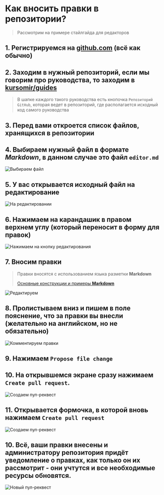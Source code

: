 # Как вносить правки в репозитории?

> Рассмотрим на примере стайлгайда для редакторов

## 1. Регистрируемся на [github.com](https://github.com) (всё как обычно)
## 2. Заходим в нужный репозиторий, если мы говорим про руководства, то заходим в [kursomir/guides](https://github.com/kursomir/guides)
> В шапке каждого такого руководства есть кнопочка `Репозиторий GitHub`, которая ведет в репозиторий, где располагается исходный код самого руководства

## 3. Перед вами откроется список файлов, хранящихся в репозитории
## 4. Выбираем нужный файл в формате *Markdown*, в данном случае это файл `editor.md`
![Выбираем файл](https://raw.githubusercontent.com/kursomir/guides/master/img/github/open-file.png)
## 5. У вас открывается исходный файл на редактирование
![На редактировании](https://raw.githubusercontent.com/kursomir/guides/master/img/github/open-edit.png)
## 6. Нажимаем на карандашик в правом верхнем углу (который переносит в форму для правок)
![Нажимаем на кнопку редактирования](https://raw.githubusercontent.com/kursomir/guides/master/img/github/start-edit.png)
## 7. Вносим правки
> Правки вносятся с использованием языка разметки **Markdown**
>
> [Основные конструкции и примеры **Markdown**](https://help.github.com/articles/basic-writing-and-formatting-syntax/)

![Редактируем](https://raw.githubusercontent.com/kursomir/guides/master/img/github/edit.png)
## 8. Пролистываем вниз и пишем в поле пояснение, что за правки вы внесли (желательно на английском, но не обязательно)
![Комментируем правки](https://raw.githubusercontent.com/kursomir/guides/master/img/github/add-commit-message.png)
## 9. Нажимаем `Propose file change`
## 10. На открывшемся экране сразу нажимаем `Create pull request`.
![Создаем пул-реквест](https://raw.githubusercontent.com/kursomir/guides/master/img/github/create-pull.png)
## 11. Открывается формочка, в которой вновь нажимаем `Create pull request`
![Создаем пул-реквест](https://raw.githubusercontent.com/kursomir/guides/master/img/github/describe-pull.png)
## 10. Всё, ваши правки внесены и администратору репозитория придёт уведомление о правках, как только он их рассмотрит - они учтутся и все необходимые ресурсы обновятся.
![Новый пул-реквест](https://raw.githubusercontent.com/kursomir/guides/master/img/github/new-pull.png)
